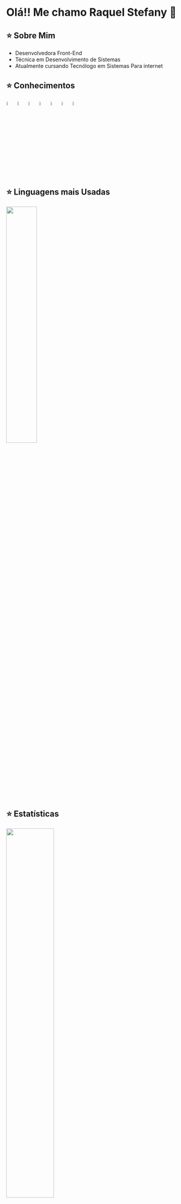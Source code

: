 <h1>
    Olá!! Me chamo Raquel Stefany 👋
</h1>

<h2>
    ⭐ Sobre Mim
</h2>
<ul>
    <li>
        Desenvolvedora Front-End
    </li>
    <li>
        Técnica em Desenvolvimento de Sistemas
    </li>
    <li>
        Atualmente cursando Tecnólogo em Sistemas Para internet
    </li>
</ul>

<h2>
    ⭐ Conhecimentos
</h2>    
<div>
    <img width="5%" src="https://cdn.jsdelivr.net/gh/devicons/devicon/icons/html5/html5-plain-wordmark.svg" alt="Raquel-HTML"/>        
    <img width="5%" src="https://cdn.jsdelivr.net/gh/devicons/devicon/icons/css3/css3-plain-wordmark.svg" alt="Raquel-CSS" />   
    <img width="5%" src="https://cdn.jsdelivr.net/gh/devicons/devicon/icons/javascript/javascript-plain.svg" alt="Raquel-JavaScript" />        
    <img width="5%" src="https://cdn.jsdelivr.net/gh/devicons/devicon/icons/php/php-original.svg" alt="Raquel-PHP" />    
    <img width="5%" src="https://cdn.jsdelivr.net/gh/devicons/devicon/icons/mysql/mysql-original-wordmark.svg" alt="Raquel-MySQL" />
    <img width="5%" src="https://cdn.jsdelivr.net/gh/devicons/devicon/icons/laravel/laravel-plain-wordmark.svg" alt="Raquel-Laravel" />
    <img width="5%" src="https://cdn.jsdelivr.net/gh/devicons/devicon/icons/ionic/ionic-original-wordmark.svg" alt="Raquel-Ionic" />
</div>      

<h2>
    ⭐ Linguagens mais Usadas
</h2>
<img width="40%" src="https://github-readme-stats.vercel.app/api/top-langs/?username=RaquelStefany&layout=compact&langs_count=10&theme=github_dark">

<h2>
    ⭐ Estatísticas
</h2>
<img width="50%" src="https://github-readme-stats.vercel.app/api?username=RaquelStefany&show_icons=true&theme=tokyonight"/>
